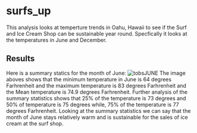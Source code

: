# surfs_up
This analysis looks at temperture trends in Oahu, Hawaii to see if the Surf and Ice Cream Shop can be sustainable year round. Specfically it looks at the temperatures in June and December. 

## Results
Here is a summary statics for the month of June:
![tobsJUNE](https://user-images.githubusercontent.com/117749494/214462246-e11dff44-0e4f-43fc-9bc7-acfaca890a07.PNG)
 The image aboves shows that the minimum temperature in June is 64 degrees Farhrenheit and the maximum temperature is 83 degrees Farhrenheit and the Mean temperature is 74.9 degrees Farhrenheit. Further analysis of the summary statistics shows that 25% of the temperature is 73 degrees and 50% of temperature is 75 degrees while, 75% of the temperature is 77 degrees Farhrenheit. Looking at the summary statistics we can say that the month of June stays relatively warm and is sustainable for the sales of ice cream at the surf shop. 

